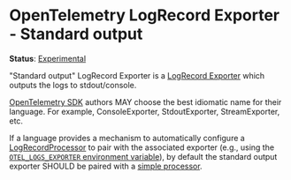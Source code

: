 <!--- Hugo front matter used to generate the website version of this page:
linkTitle: Stdout
--->

# OpenTelemetry LogRecord Exporter - Standard output

**Status**: [Experimental](../../document-status.md)

"Standard output" LogRecord Exporter is a [LogRecord
Exporter](../sdk.md#logrecordexporter) which outputs the logs to
stdout/console.

[OpenTelemetry SDK](../../overview.md#sdk) authors MAY choose the best idiomatic
name for their language. For example, ConsoleExporter, StdoutExporter,
StreamExporter, etc.

If a language provides a mechanism to automatically configure a
[LogRecordProcessor](../sdk.md#logrecordprocessor) to pair with the associated
exporter (e.g., using the [`OTEL_LOGS_EXPORTER` environment
variable](../../configuration/sdk-environment-variables.md#exporter-selection)), by
default the standard output exporter SHOULD be paired with a [simple
processor](../sdk.md#simple-processor).

